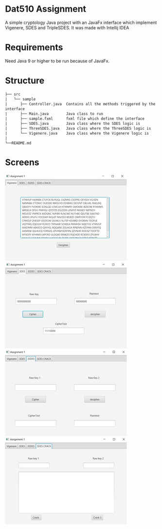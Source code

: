 # Dat510 Assignment

A simple cryptology Java project with an JavaFx interface which implement Vigenere, SDES and TripleSDES.
It was made with Intellij IDEA

# Requirements
Need Java 9 or higher to be run because of JavaFx.

# Structure
```
├── src
|   └── sample
|      ├── Controller.java  Contains all the methods triggered by the interface      
|      ├── Main.java        Java class to run      
|      ├── sample.fxml      fxml file which define the interface      
|      ├── SDES.java        Java class where the SDES logic is      
|      ├── ThreeSDES.java   Java class where the ThreeSDES logic is      
|      └── Vigenere.java    Java class where the Vigenere logic is    
|
└──README.md
 ```
# Screens
![vigenere](screens/vigenere.jpg)
![vigenere](screens/sdes.jpg)
![vigenere](screens/3sdes.jpg)
![vigenere](screens/crack.jpg)
